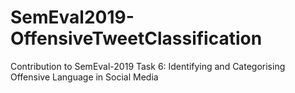 # SemEval2019-OffensiveTweetClassification
Contribution to SemEval-2019 Task 6: Identifying and Categorising Offensive Language in Social Media
